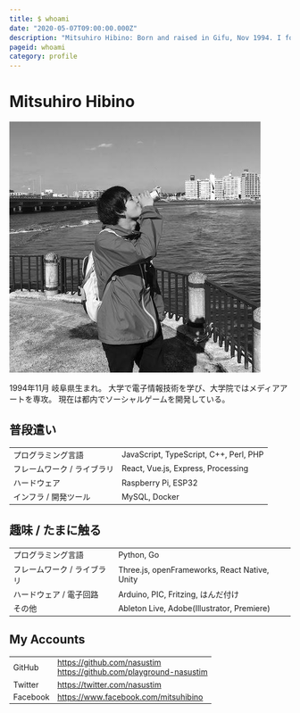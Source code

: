 ```yaml
---
title: $ whoami
date: "2020-05-07T09:00:00.000Z"
description: "Mitsuhiro Hibino: Born and raised in Gifu, Nov 1994. I formerly studied Electronic and Information Engineering, and Media Creation. Currently, based in Tokyo, and work as a software engineer at SaaS provider."
pageid: whoami
category: profile
---
```


# Mitsuhiro Hibino

![](./2018-11.jpg)

1994年11月 岐阜県生まれ。
大学で電子情報技術を学び、大学院ではメディアアートを専攻。
現在は都内でソーシャルゲームを開発している。

## 普段遣い


<table>
  <tr>
    <td>プログラミング言語</td><td>JavaScript, TypeScript, C++, Perl, PHP</td>
  </tr>
  <tr>
    <td>フレームワーク / ライブラリ</td><td>React, Vue.js, Express, Processing</td>
  </tr>
  <tr>
    <td>ハードウェア</td><td>Raspberry Pi, ESP32</td>
  </tr>
  <tr>
    <td>インフラ / 開発ツール</td><td>MySQL, Docker</td>
  </tr>
</table>

## 趣味 / たまに触る


<table>
  <tr>
    <td>プログラミング言語</td><td>Python, Go</td>
  </tr>
  <tr>
    <td>フレームワーク / ライブラリ</td><td>Three.js, openFrameworks, React Native, Unity</td>
  </tr>
  <tr>
    <td>ハードウェア / 電子回路</td><td>Arduino, PIC, Fritzing, はんだ付け</td>
  </tr>
  <tr>
    <td>その他</td><td>Ableton Live, Adobe(Illustrator, Premiere)</td>
  </tr>
</table>

## My Accounts

<table>
  <tr>
    <td>GitHub</td><td><a href="https://github.com/nasustim" target="_blank">https://github.com/nasustim</a><br><a href="https://github.com/playground-nasustim" target="_blank">https://github.com/playground-nasustim</a></td>
  </tr>
  <tr>
    <td>Twitter</td><td><a href="https://twitter.com/nasustim" target="_blank">https://twitter.com/nasustim</a></td>
  </tr>
  <tr>
    <td>Facebook</td><td><a href="https://www.facebook.com/mitsuhibino" target="_blank">https://www.facebook.com/mitsuhibino</a></td>
  </tr>
</table>

